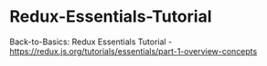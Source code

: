 # Redux-Essentials-Tutorial
Back-to-Basics: Redux Essentials Tutorial - https://redux.js.org/tutorials/essentials/part-1-overview-concepts
